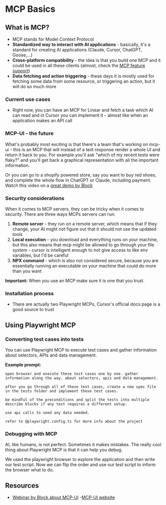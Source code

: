 # MCP Basics

## What is MCP?
- MCP stands for Model Context Protocol
- **Standardized way to interact with AI applications** - basically, it's a standard for creating AI applications (Claude, Cursor, ChatGPT, Goose,...)
- **Cross-platform compatibility** - the idea is that you build one MCP and it could be used in all these clients (almost, check the [MCP feature support](https://modelcontextprotocol.io/clients))
- **Data fetching and action triggering** - these days it is mostly used for fetching some data from some resource, or triggering an action, but it will do so much more

### Current use cases
- Right now, you can have an MCP for Linear and fetch a task which AI can read and in Cursor you can implement it - almost like when an application makes an API call

### MCP-UI - the future
What's probably most exciting is that there's a team that's working on mcp-ui - this is an MCP that will instead of a text response render a whole UI and return it back to you. For example you'll ask "which of my recent tests were flaky?" and you'll get back a graphical representation with all the important information.

Or you can go to a shopify powered store, say you want to buy red shoes, and complete the whole flow in ChatGPT or Claude, including payment. Watch this video on a [great demo by Block](https://www.youtube.com/watch?v=GS-kmreZDgU)

### Security considerations
When it comes to MCP servers, they can be tricky when it comes to security. There are three ways MCPs servers can run:

1. **Remote server** - they run on a remote server, which means that if they change, your AI might not figure out that it should not use the updated tools
2. **Local execution** - you download and everything runs on your machine, but this also means that mcp might be allowed to go through your file system - cursor is intelligent enough to not give access to like env variables, but I'd be careful
3. **NPX command** - which is also not considered secure, because you are essentially running an executable on your machine that could do more than you want

**Important:** When you use an MCP make sure it is one that you trust.

### Installation process
- There are actually two Playwright MCPs, Cursor's official docs page is a good source to trust

## Using Playwright MCP

### Converting test cases into tests
You can use Playwright MCP to execute test cases and gather information about selectors, APIs and data management.

**Example prompt:**
```
open browser and execute these test cases one by one. gather information along the way, about selectors, apis and data management.

after you go through all of these test cases, create a new spec file in the tests folder and implement these test cases. 

be mindful of the preconditions and split the tests into multiple describe blocks if any test requires a different setup.

use api calls to seed any data needed.

refer to @playwright.config.ts for more info about the project
```

### Debugging with MCP
AI, like humans, is not perfect. Sometimes it makes mistakes. The really cool thing about Playwright MCP is that it can help you debug.

We used the playwright browser to explore the application and then write our test script. Now we can flip the order and use our test script to inform the browser what to do.

## Resources

- [Webinar by Block about MCP-UI](https://www.youtube.com/watch?v=GS-kmreZDgU)
-[MCP-UI website](https://mcpui.dev/)

